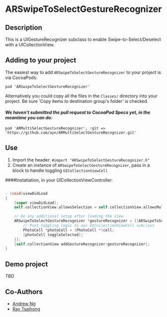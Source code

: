 # ARSwipeToSelectGestureRecognizer

## Description

This is a UIGestureRecognizer subclass to enable Swipe-to-Select/Deselect with a UICollectionView.

## Adding to your project


The easiest way to add `ARSwipeToSelectGestureRecognizer` to your project is via CocoaPods:

`pod 'ARSwipeToSelectGestureRecognizer'`

Alternatively you could copy all the files in the `Classes/` directory into your project. Be sure 'Copy items to destination group's folder' is checked.

#### _We haven't submitted the pull request to CocoaPod Specs yet, in the meantime you can do:_

`pod 'ARMultiSelectGestureRecognizer', :git => 'https://github.com/ayn/ARMultiSelectGestureRecognizer.git'`

## Use

1. Import the header: `#import "ARSwipeToSelectGestureRecognizer.h"`
2. Create an instance of `ARSwipeToSelectGestureRecognizer`, pass in a block to handle toggling `UICollectionViewCell`

####Instatiation, in your UICollectionViewController:
```` objective-c

- (void)viewDidLoad
{
    [super viewDidLoad];
    self.collectionView.allowsSelection = self.collectionView.allowsMultipleSelection = YES;

    // Do any additional setup after loading the view.
    ARSwipeToSelectGestureRecognizer *gestureRecognizer = [[ARSwipeToSelectGestureRecognizer alloc] initWithTarget:self action:@selector(handleGesture:) toggleSelectedHandler:^(UICollectionViewCell *cell) {
        // Punt toggling logic to our UICollectionViewCell subclass
        PhotoCell *photoCell = (PhotoCell *)cell;
        [photoCell toggleSelected];
    }];
    [self.collectionView addGestureRecognizer:gestureRecognizer];
}
````

## Demo project

_TBD_

## Co-Authors

- [Andrew Ng](http://github.com/ayn)
- [Ray Tsaihong](http://github.com/rmundo)


